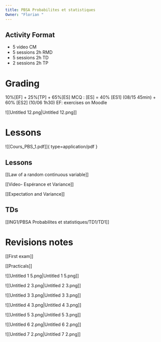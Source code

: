 ```yaml
---
title: PBSA Probabilites et statistiques
Owner: "Florian "
---
```

## Activity Format
- 5 video CM
- 5 sessions 2h RMD
- 5 sessions 2h TD
- 2 sessions 2h TP
  
# Grading
10%[EF] + 25%[TP] + 65%[ES]
MCQ : [ES] = 40% [ES1] (08/15 45min) + 60% [ES2] (10/06 1h30)
EF: exercises on Moodle
  
![[Untitled 12.png|Untitled 12.png]]

# Lessons
![[Cours_PBS_1.pdf]]{ type=application/pdf }

## Lessons
[[Law of a random continuous variable]]

[[Video- Espérance et Variance]]

[[Expectation and Variance]]

## TDs
[[ING1/PBSA Probabilites et statistiques/TD1/TD1]]

# Revisions notes
[[First exam]]

  
[[Practicals]]

  
![[Untitled 1 5.png|Untitled 1 5.png]]

![[Untitled 2 3.png|Untitled 2 3.png]]

![[Untitled 3 3.png|Untitled 3 3.png]]

![[Untitled 4 3.png|Untitled 4 3.png]]

![[Untitled 5 3.png|Untitled 5 3.png]]

![[Untitled 6 2.png|Untitled 6 2.png]]

![[Untitled 7 2.png|Untitled 7 2.png]]

